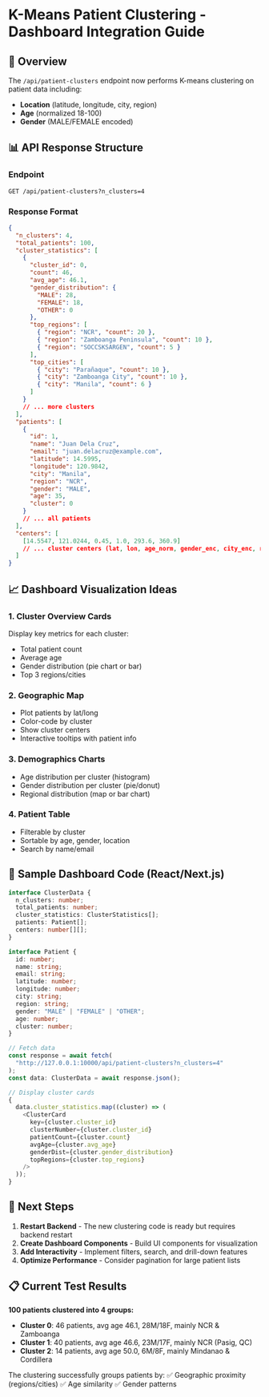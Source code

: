 # K-Means Patient Clustering - Dashboard Integration Guide

## 🎯 Overview

The `/api/patient-clusters` endpoint now performs K-means clustering on patient data including:

- **Location** (latitude, longitude, city, region)
- **Age** (normalized 18-100)
- **Gender** (MALE/FEMALE encoded)

## 📊 API Response Structure

### Endpoint

```
GET /api/patient-clusters?n_clusters=4
```

### Response Format

```json
{
  "n_clusters": 4,
  "total_patients": 100,
  "cluster_statistics": [
    {
      "cluster_id": 0,
      "count": 46,
      "avg_age": 46.1,
      "gender_distribution": {
        "MALE": 28,
        "FEMALE": 18,
        "OTHER": 0
      },
      "top_regions": [
        { "region": "NCR", "count": 20 },
        { "region": "Zamboanga Peninsula", "count": 10 },
        { "region": "SOCCSKSARGEN", "count": 5 }
      ],
      "top_cities": [
        { "city": "Parañaque", "count": 10 },
        { "city": "Zamboanga City", "count": 10 },
        { "city": "Manila", "count": 6 }
      ]
    }
    // ... more clusters
  ],
  "patients": [
    {
      "id": 1,
      "name": "Juan Dela Cruz",
      "email": "juan.delacruz@example.com",
      "latitude": 14.5995,
      "longitude": 120.9842,
      "city": "Manila",
      "region": "NCR",
      "gender": "MALE",
      "age": 35,
      "cluster": 0
    }
    // ... all patients
  ],
  "centers": [
    [14.5547, 121.0244, 0.45, 1.0, 293.6, 360.9]
    // ... cluster centers (lat, lon, age_norm, gender_enc, city_enc, region_enc)
  ]
}
```

## 📈 Dashboard Visualization Ideas

### 1. **Cluster Overview Cards**

Display key metrics for each cluster:

- Total patient count
- Average age
- Gender distribution (pie chart or bar)
- Top 3 regions/cities

### 2. **Geographic Map**

- Plot patients by lat/long
- Color-code by cluster
- Show cluster centers
- Interactive tooltips with patient info

### 3. **Demographics Charts**

- Age distribution per cluster (histogram)
- Gender distribution per cluster (pie/donut)
- Regional distribution (map or bar chart)

### 4. **Patient Table**

- Filterable by cluster
- Sortable by age, gender, location
- Search by name/email

## 🔧 Sample Dashboard Code (React/Next.js)

```typescript
interface ClusterData {
  n_clusters: number;
  total_patients: number;
  cluster_statistics: ClusterStatistics[];
  patients: Patient[];
  centers: number[][];
}

interface Patient {
  id: number;
  name: string;
  email: string;
  latitude: number;
  longitude: number;
  city: string;
  region: string;
  gender: "MALE" | "FEMALE" | "OTHER";
  age: number;
  cluster: number;
}

// Fetch data
const response = await fetch(
  "http://127.0.0.1:10000/api/patient-clusters?n_clusters=4"
);
const data: ClusterData = await response.json();

// Display cluster cards
{
  data.cluster_statistics.map((cluster) => (
    <ClusterCard
      key={cluster.cluster_id}
      clusterNumber={cluster.cluster_id}
      patientCount={cluster.count}
      avgAge={cluster.avg_age}
      genderDist={cluster.gender_distribution}
      topRegions={cluster.top_regions}
    />
  ));
}
```

## 🚀 Next Steps

1. **Restart Backend** - The new clustering code is ready but requires backend restart
2. **Create Dashboard Components** - Build UI components for visualization
3. **Add Interactivity** - Implement filters, search, and drill-down features
4. **Optimize Performance** - Consider pagination for large patient lists

## 📋 Current Test Results

**100 patients clustered into 4 groups:**

- **Cluster 0**: 46 patients, avg age 46.1, 28M/18F, mainly NCR & Zamboanga
- **Cluster 1**: 40 patients, avg age 46.6, 23M/17F, mainly NCR (Pasig, QC)
- **Cluster 2**: 14 patients, avg age 50.0, 6M/8F, mainly Mindanao & Cordillera

The clustering successfully groups patients by:
✅ Geographic proximity (regions/cities)
✅ Age similarity
✅ Gender patterns
